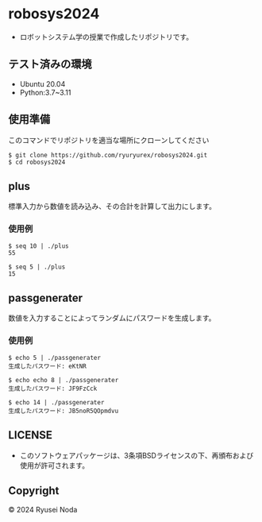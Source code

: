 # robosys2024
- ロボットシステム学の授業で作成したリポジトリです。

## テスト済みの環境
* Ubuntu 20.04
* Python:3.7~3.11

## 使用準備
このコマンドでリポジトリを適当な場所にクローンしてください

```shell
$ git clone https://github.com/ryuryurex/robosys2024.git
$ cd robosys2024
```

## plus
標準入力から数値を読み込み、その合計を計算して出力にします。

### 使用例

```shell
$ seq 10 | ./plus
55
```

```shell
$ seq 5 | ./plus
15
```
## passgenerater
数値を入力することによってランダムにパスワードを生成します。

### 使用例

```shell
$ echo 5 | ./passgenerater
生成したパスワード: eKtNR
```

```shell
$ echo echo 8 | ./passgenerater
生成したパスワード: JF9FzCck
```

```shell
$ echo 14 | ./passgenerater
生成したパスワード: JB5noR5QOpmdvu
```
## LICENSE
* このソフトウェアパッケージは、3条項BSDライセンスの下、再頒布および使用が許可されます。

## Copyright
© 2024 Ryusei Noda
